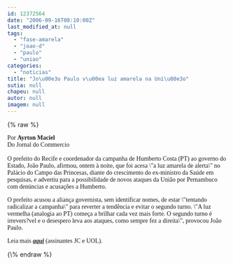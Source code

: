 ```yaml
---
id: 12372564
date: "2006-09-16T08:10:00Z"
last_modified_at: null
tags:
  - "fase-amarela"
  - "joao-d"
  - "paulo"
  - "uniao"
categories:
  - "noticias"
title: "Jo\u00e3o Paulo v\u00ea luz amarela na Uni\u00e3o"
sutia: null
chapeu: null
autor: null
imagem: null
---
```

{\% raw %}
<p><P><FONT face=Verdana>Por <STRONG>Ayrton Maciel</STRONG><BR>Do Jornal do Commercio<BR><BR></FONT><FONT face=Verdana>O prefeito do Recife e coordenador da campanha de Humberto Costa (PT) ao governo do Estado, João Paulo, afirmou, ontem à noite, que foi acesa \"a luz amarela de alerta\" no Palácio do Campo das Princesas, diante do crescimento do ex-ministro da Saúde em pesquisas, e advertiu para a possibilidade de novos ataques da União por Pernambuco com denúncias e acusações a Humberto. </FONT></P></p>
<p><P><FONT face=Verdana>O prefeito acusou a aliança governista, sem identificar nomes, de estar \"tentando radicalizar a campanha\" para reverter a tendência e evitar o segundo turno. \"A luz vermelha (analogia ao PT) começa a brilhar cada vez mais forte. O segundo turno é irrevers?vel e o desespero leva aos ataques, como sempre fez a direita\", provocou João Paulo.</FONT></P><FONT face=Verdana></p>
<p><P>Leia mais <STRONG><EM><A href=\"https://jc3.uol.com.br/jornal/2006/09/16/not_200968.php\" target=_blank>aqui</A></EM></STRONG> (assinantes JC e UOL).</P></FONT> </p>
{\% endraw %}